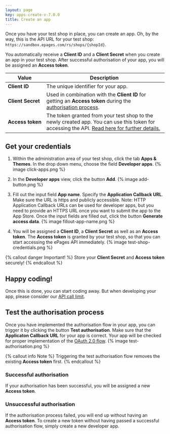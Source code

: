 ```yaml
---
layout: page
key: apps-create-v-7.0.0
title: Create an app
---
```


Once you have your test shop in place, you can create an app.
Oh, by the way, this is the API URL for your test shop: `https://sandbox.epages.com/rs/shops/{shopId}`.

You automatically receive a **Client ID** and a **Client Secret** when you create an app in your test shop.
After successful authorisation of your app, you will be assigned an **Access token**.

| Value              | Description                                                                                             |
|--------------------|---------------------------------------------------------------------------------------------------------|
| **Client&nbsp;ID**      | The unique identifier for your app. |
| **Client&nbsp;Secret**   | Used in combination with the **Client ID** for getting an **Access token** during the [authorisation process](page:apps-install#authorisation-process).|
| **Access&nbsp;token** | The token granted from your test shop to the newly created app. You can use this token for accessing the API. [Read here for further details.](page:apps-install) |

## Get your credentials

1. Within the administration area of your test shop, click the tab **Apps & Themes**.
In the drop down menu, choose the field **Developer apps**.
    {% image click-apps.png %}

2. In the **Developer apps** view, click the button **Add**.
    {% image add-button.png %}

3. Fill out the input field **App name**.
Specify the **Application Callback URL**.
Make sure the URL is https and publicly accessible.
Note: HTTP Application Callback URLs can be used for developer apps, but you need to provide an HTTPS URL once you want to submit the app to the App Store.
Once the input fields are filled out, click the button **Generate access data**.
    {% image fillout-app-name.png %}

4. You will be assigned a **Client ID**, a **Client Secret** as well as an **Access token**.
The **Access token** is granted by your test shop, so that you can start accessing the ePages API immediately.
    {% image test-shop-credentials.png %}

{% callout danger Important! %}
Store your **Client Secret** and **Access token** securely!
{% endcallout %}

## Happy coding!

Once this is done, you can start coding away.
But when developing your app, please consider our [API call limit](page:apps-api-call-limit).

## Test the authorisation process

Once you have implemented the authorisation flow in your app, you can trigger it by clicking the button **Test authorisation**.
Make sure that the **Applicaton Callback URL** for your app is correct.
Your app will be checked for proper implementation of the [OAuth 2.0 flow](page:apps-install#authorisation-process).
{% image test-authorisation.png %}

{% callout info Note %}
Triggering the test authorisation flow removes the existing **Access token** first.
{% endcallout %}

### Successful authorisation

If your authorisation has been successful, you will be assigned a new **Access token**.

### Unsuccessful authorisation

If the authorisation process failed, you will end up without having an **Access token**.
To create a new token without having passed a successful authorisation flow, simply create a new developer app.
